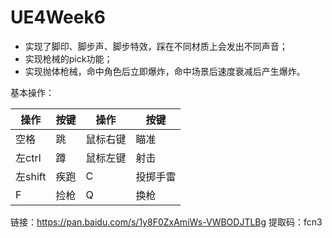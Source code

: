 # UE4Week6

- 实现了脚印、脚步声、脚步特效，踩在不同材质上会发出不同声音；
- 实现枪械的pick功能；
- 实现抛体枪械，命中角色后立即爆炸，命中场景后速度衰减后产生爆炸。



基本操作：

| 操作    | 按键 | 操作     | 按键     |
| ------- | ---- | -------- | -------- |
| 空格    | 跳   | 鼠标右键 | 瞄准     |
| 左ctrl  | 蹲   | 鼠标左键 | 射击     |
| 左shift | 疾跑 | C        | 投掷手雷 |
| F       | 捡枪 | Q        | 换枪     |

链接：https://pan.baidu.com/s/1y8F0ZxAmiWs-VWBODJTLBg 
提取码：fcn3